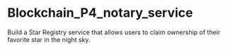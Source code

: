 # Blockchain_P4_notary_service
Build a Star Registry service that allows users to claim ownership of their favorite star in the night sky.
